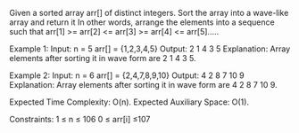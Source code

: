 Given a sorted array arr[] of distinct integers. Sort the array into a wave-like array and return it
In other words, arrange the elements into a sequence such that arr[1] >= arr[2] <= arr[3] >= arr[4] <= arr[5].....

Example 1:
Input:
n = 5
arr[] = {1,2,3,4,5}
Output: 2 1 4 3 5
Explanation: Array elements after 
sorting it in wave form are 
2 1 4 3 5.

Example 2:
Input:
n = 6
arr[] = {2,4,7,8,9,10}
Output: 4 2 8 7 10 9
Explanation: Array elements after 
sorting it in wave form are 
4 2 8 7 10 9.

Expected Time Complexity: O(n).
Expected Auxiliary Space: O(1).

Constraints:
1 ≤ n ≤ 106
0 ≤ arr[i] ≤107
